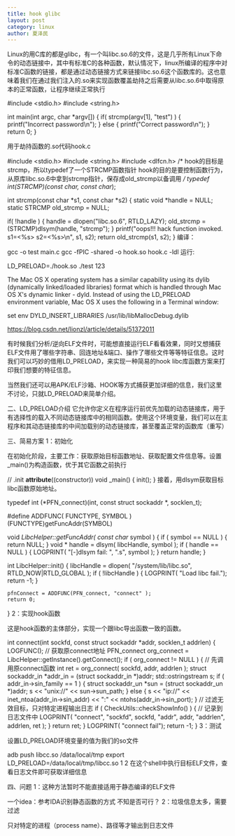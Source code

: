 ```yaml
---
title: hook glibc
layout: post
category: linux
author: 夏泽民
---
```

Linux的用C库的都是glibc，有一个叫libc.so.6的文件，这是几乎所有Linux下命令的动态链接中，其中有标准C的各种函数，默认情况下，linux所编译的程序中对标准C函数的链接，都是通过动态链接方式来链接libc.so.6这个函数库的。这也意味着我们在通过我们注入的.so来实现函数覆盖劫持之后需要从libc.so.6中取得原本的正常函数，让程序继续正常执行
<!-- more -->
#include <stdio.h>
#include <string.h>

int main(int argc, char *argv[])
{
  if( strcmp(argv[1], "test") )
  {
    printf("Incorrect password\n");
  }
  else
  {
    printf("Correct password\n");
  }
  return 0;
}

用于劫持函数的.so代码hook.c

#include <stdio.h>
#include <string.h>
#include <dlfcn.h>
/*
hook的目标是strcmp，所以typedef了一个STRCMP函数指针
hook的目的是要控制函数行为，从原库libc.so.6中拿到strcmp指针，保存成old_strcmp以备调用
*/
typedef int(*STRCMP)(const char*, const char*);
 
int strcmp(const char *s1, const char *s2)
{
  static void *handle = NULL;
  static STRCMP old_strcmp = NULL;
 
  if( !handle )
  {
    handle = dlopen("libc.so.6", RTLD_LAZY);
    old_strcmp = (STRCMP)dlsym(handle, "strcmp");
  }
  printf("oops!!! hack function invoked. s1=<%s> s2=<%s>\n", s1, s2);
  return old_strcmp(s1, s2);
}
编译：

gcc -o test main.c
gcc -fPIC -shared -o hook.so hook.c -ldl
运行:

LD_PRELOAD=./hook.so ./test 123

The Mac OS X operating system has a similar capability using its dylib (dynamically linked/loaded libraries) format which is handled through Mac OS X's dynamic linker - dyld. Instead of using the LD_PRELOAD environment variable, Mac OS X uses the following in a Terminal window:

set env DYLD_INSERT_LIBRARIES /usr/lib/libMallocDebug.dylib 

https://blog.csdn.net/lionzl/article/details/51372011

有时候我们分析/逆向ELF文件时，可能想直接运行ELF看看效果，同时又想捕获ELF文件用了哪些字符串、回连地址&端口、操作了哪些文件等等特征信息。这时我们可以巧妙的借用LD_PRELOAD，来实现一种简易的hook libc库函数方案来打印我们想要的特征信息。

当然我们还可以用APK/ELF沙箱、HOOK等方式捕获更加详细的信息，我们这里不讨论，只就LD_PRELOAD来简单介绍。

二、LD_PRELOAD介绍
它允许你定义在程序运行前优先加载的动态链接库，用于有选择性的载入不同动态链接库中的相同函数。使用这个环境变量，我们可以在主程序和其动态链接库的中间加载别的动态链接库，甚至覆盖正常的函数库（重写）

三、简易方案
1：初始化

在初始化阶段，主要工作：获取原始目标函数地址、获取配置文件信息等。设置_main()为构造函数，优于其它函数之前执行

// .init
__attribute__((constructor))
void _main()
{
    init();
}
接着，用dlsym获取目标libc函数原始地址。

typedef int (*PFN_connect)(int, const struct sockaddr *, socklen_t);

#define ADDFUNC( FUNCTYPE, SYMBOL ) (FUNCTYPE)getFuncAddr(SYMBOL)

void *LibcHelper::getFuncAddr( const char*  symbol ) 
{
    if ( symbol == NULL ) {
        return NULL;
    }
    void * handle = dlsym( libcHandle, symbol );
    if ( handle == NULL ) {
        LOGPRINT( "[-]dlsym fail: ", ".s", symbol );
    }
    return handle;
}

int LibcHelper::init()
{
    libcHandle = dlopen( "/system/lib/libc.so", RTLD_NOW|RTLD_GLOBAL );
    if ( !libcHandle ) {
        LOGPRINT( "Load libc fail.");
        return -1;
    }

    pfnConnect = ADDFUNC(PFN_connect, "connect" );              
    return 0;
}
2：实现hook函数

这是hook函数的主体部分，实现一个跟libc导出函数一致的函数。

int connect(int sockfd, const struct sockaddr *addr, socklen_t addrlen) {
    LOGFUNC();
    // 获取原connect地址
    PFN_connect org_connect = LibcHelper::getInstance().getConnect();
    if ( org_connect != NULL ) {
        // 先调用原connect函数
        int ret = org_connect( sockfd, addr, addrlen );
        struct sockaddr_in *addr_in = (struct sockaddr_in *)addr;
        std::ostringstream s;
        if ( addr_in->sin_family == 1 ) {
            struct sockaddr_un *sun = (struct sockaddr_un *)addr;
            s << "unix://" << sun->sun_path;
        }
        else {
            s << "ip://" << inet_ntoa(addr_in->sin_addr) << ":" << ntohs(addr_in->sin_port);
        }
        // 过滤无效目标，只对特定进程输出日志
        if ( CheckUtils::checkShowInfo() ) {
            // 记录到日志文件中
            LOGPRINT( "connect",
                "sockfd", sockfd,
                "addr", addr,
                "addrlen", addrlen,
                ret );
        }
        return ret;
    }
    LOGPRINT( "connect fail");
    return -1;
}
3：测试

设置LD_PRELOAD环境变量的值为我们的so文件

adb push libcc.so /data/local/tmp
export LD_PRELOAD=/data/local/tmp/libcc.so
1
2
在这个shell中执行目标ELF文件，查看日志文件即可获取详细信息



四、问题
1：这种方法暂时不能直接适用于静态编译的ELF文件

一个idea：参考IDA识别静态函数的方式 不知是否可行？
2：垃圾信息太多，需要过滤

只对特定的进程（process name）、路径等才输出到日志文件
